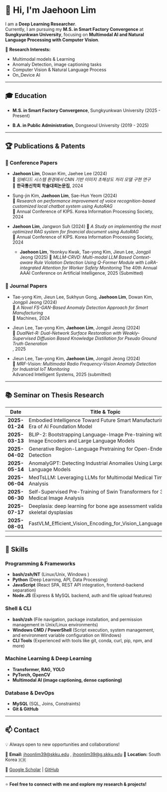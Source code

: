 # 👋 Hi, I'm Jaehoon Lim 

I am a **Deep Learning Researcher**.  
Currently, I am pursuing my **M.S. in Smart Factory Convergence** at **Sungkyunkwan University**, focusing on **Multimodal AI and Natural Language Processing with Computer Vision**.  

🔬 **Research Interests:**  
- Multimodal models & Learning
- Anomaly Detection, image captioning tasks 
- Computer Vision & Natural Language Process
- On_Device AI

---

## 🎓 Education  
- **M.S. in Smart Factory Convergence**, Sungkyunkwan University (2025 - Present)  

- **B.A. in Public Administration**, Dongseoul University (2019 - 2025)  

---

## 🏆 Publications & Patents  

### 📄 **Conference Papers**  
- **Jaehoon Lim**, Dowan Kim, Jaehee Lee (2024)  
  📌 *임베디드 시스템 환경에서 CNN 기반 이미지 초해상도 처리 모델 구현 연구*  
  📕 **한국통신학회 학술대회논문집**, 2024  

- Sung-jin Kim, **Jaehoon Lim**, Sae-Hun Yeom (2024)  
  📌 *Research on performance improvement of voice recognition-based customized local chatbot system using AutoRAG*  
  📕 Annual Conference of KIPS. Korea Information Processing Society, 2024

- **Jaehoon Lim**, Jangwon Suh (2024)
  📌 *A Study on implementing the most optimized RAG system for financial document using AutoRAG*  
  📕 Annual Conference of KIPS. Korea Information Processing Society, 2024

  - **Jaehoon Lim**, Yeonkyu Kwak, Tae-yong Kim, Jieun Lee, Jongpil Jeong (2025)
  📌 *MLLM-CRVD: Multi-modal LLM Based Context-aware Rule Violation Detection Using Q-Former Module with LoRA-integrated Attention for Worker Safety Monitoring*
   The 40th Annual AAAI Conference on Artificial Intelligence, 2025 (Submitted)

### 📄 **Journal Papers**  
- Tae-yong Kim, Jieun Lee, Sukhyun Gong, **Jaehoon Lim**, Dowan Kim, Jongpil Jeong  (2024)  
  📌 *A Novel FS-GAN-Based Anomaly Detection Approach for Smart Manufacturing*  
  📕 Machines, 2024

- Jieun Lee, Tae-yong Kim, **Jaehoon Lim**, Jongpil Jeong  (2024)  
  📌 *DualNet-R: Dual-Network Surface Restoration with Weakly-Supervised Diffusion Based Knowledge Distillation for Pseudo Ground Truth Generation*  
  , 2025

- Jieun Lee, Tae-yong Kim, **Jaehoon Lim**, Jongpil Jeong  (2024)  
📌 *MRF-Vision: Multimodal Radio Frequency-Vision Anomaly Detection for Industrial IoT Monitoring*  
Advanced Intelligent Systems, 2025 (submitted)



---

## 📚 Seminar on Thesis Research  

| Date        | Title & Topic |
|------------|--------------|
| **2025-01-24** | Embodied Intelligence Toward Future Smart Manufacturing in the Era of AI Foundation Model |
| **2025-03-13** | BLIP-2: Bootstrapping Language-Image Pre-training with Frozen Image Encoders and Large Language Models |
| **2025-04-02** | Generative Region-Language Pretraining for Open-Ended Object Detection |
| **2025-05-14** | AnomalyGPT: Detecting Industrial Anomalies Using Large Vision-Language Models |
| **2025-06-04** | MedTsLLM: Leveraging LLMs for Multimodal Medical Time Series Analysis |
| **2025-06-30** | Self-Supervised Pre-Training of Swin Transformers for 3D Medical Image Analysis |
| **2025-07-17** | Deeplasia: deep learning for bone age assessment validated on skeletal dysplasias |
| **2025-08-01** | FastVLM_Efficient_Vision_Encoding_for_Vision_Language_Models |

---

## 🔧 Skills  

### **Programming & Frameworks**  
- **bash/zsh/NT** (Linux/Unix, Windows )
- **Python** (Deep Learning, API, Data Processing)  
- **JavaScript** (React SPA, REST API integration, frontend-backend separation)
- **Node.JS** (Express & MySQL backend, auth and file upload features)

### **Shell & CLI**  
- **bash/zsh** (File navigation, package installation, and permission management in Unix/Linux environments)
- **Windows CMD / PowerShell** (Script execution, system management, and environment variable configuration on Windows)
- **CLI Tools** (Experienced with tools like git, conda, curl, pip, npm, and more)

### **Machine Learning & Deep Learning**  
- **Transformer, RAG, YOLO**  
- **PyTorch, OpenCV**    
- **Multimodal AI (image captioning, dense captioning)**  

### **Database & DevOps**  
- **MySQL** (SQL, Joins, Constraints)  
- **Git & GitHub** 

---

## 📫 Contact  

💡 Always open to new opportunities and collaborations!  

📧 **Email:** jhoonlim39@skku.edu , jhoonlim39@g.skku.edu 
📍 **Location:** South Korea 🇰🇷  

📌 [Google Scholar](https://scholar.google.com/citations?user=qj60X10AAAAJ&hl=ko) | [GitHub](https://github.com/jhlimdev)  

---

⭐ **Feel free to connect with me and explore my research & projects!**  
